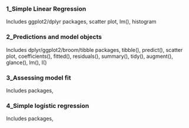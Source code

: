 ### 1_Simple Linear Regression
Includes ggplot2/dplyr packages, scatter plot, lm(), histogram

### 2_Predictions and model objects
Includes dplyr/ggplot2/broom/tibble packages, tibble(), predict(), scatter plot, coefficients(), fitted(), residuals(), summary(), tidy(), augment(), glance(), lm(), I()

### 3_Assessing model fit
Includes  packages, 

### 4_Simple logistic regression
Includes  packages,